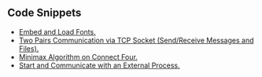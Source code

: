## Code Snippets
- [Embed and Load Fonts.](https://github.com/AhmedOS/Connect-4-Ultimate/blob/master/src/connect4/CommonProperties.cs#L14)
- [Two Pairs Communication via TCP Socket (Send/Receive Messages and Files).](https://github.com/AhmedOS/Connect-4-Ultimate/blob/master/src/connect4/Connection.cs)
- [Minimax Algorithm on Connect Four.](https://github.com/AhmedOS/Connect-4-Ultimate/blob/master/src/connect4/AI.cs#L61)
- [Start and Communicate with an External Process.](https://github.com/AhmedOS/Connect-4-Ultimate/blob/master/src/connect4/ExternalAI.cs)
